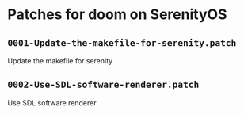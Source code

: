 # Patches for doom on SerenityOS

## `0001-Update-the-makefile-for-serenity.patch`

Update the makefile for serenity


## `0002-Use-SDL-software-renderer.patch`

Use SDL software renderer


